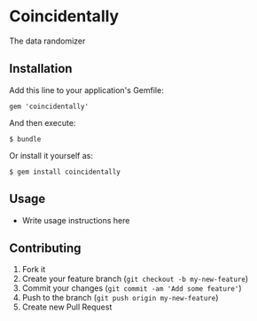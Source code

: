 # Coincidentally

The data randomizer

## Installation

Add this line to your application's Gemfile:

    gem 'coincidentally'

And then execute:

    $ bundle

Or install it yourself as:

    $ gem install coincidentally

## Usage

* Write usage instructions here

## Contributing

1. Fork it
2. Create your feature branch (`git checkout -b my-new-feature`)
3. Commit your changes (`git commit -am 'Add some feature'`)
4. Push to the branch (`git push origin my-new-feature`)
5. Create new Pull Request
